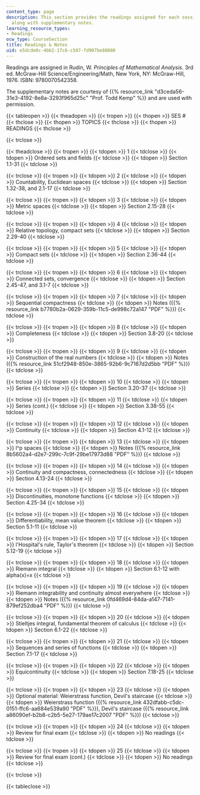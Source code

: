 ```yaml
---
content_type: page
description: This section provides the readings assigned for each session of the course
  along with supplementary notes.
learning_resource_types:
- Readings
ocw_type: CourseSection
title: Readings & Notes
uid: e5dcde0c-4bb2-17c6-c587-fd907be88080
---
```


Readings are assigned in Rudin, W. _Principles of Mathematical Analysis_. 3rd ed. McGraw-Hill Science/Engineering/Math, New York, NY: McGraw-Hill, 1976. ISBN: 9780070542358.

The supplementary notes are courtesy of {{% resource_link "d3ceda56-31e3-4192-8e8a-3293f965d25c" "Prof. Todd Kemp" %}} and are used with permission.

{{< tableopen >}}
{{< theadopen >}}
{{< tropen >}}
{{< thopen >}}
SES #
{{< thclose >}}
{{< thopen >}}
TOPICS
{{< thclose >}}
{{< thopen >}}
READINGS
{{< thclose >}}

{{< trclose >}}

{{< theadclose >}}
{{< tropen >}}
{{< tdopen >}}
1
{{< tdclose >}}
{{< tdopen >}}
Ordered sets and fields
{{< tdclose >}}
{{< tdopen >}}
Section 1.1-31
{{< tdclose >}}

{{< trclose >}}
{{< tropen >}}
{{< tdopen >}}
2
{{< tdclose >}}
{{< tdopen >}}
Countability, Euclidean spaces
{{< tdclose >}}
{{< tdopen >}}
Section 1.32-38, and 2.1-17
{{< tdclose >}}

{{< trclose >}}
{{< tropen >}}
{{< tdopen >}}
3
{{< tdclose >}}
{{< tdopen >}}
Metric spaces
{{< tdclose >}}
{{< tdopen >}}
Section 2.15-28
{{< tdclose >}}

{{< trclose >}}
{{< tropen >}}
{{< tdopen >}}
4
{{< tdclose >}}
{{< tdopen >}}
Relative topology, compact sets
{{< tdclose >}}
{{< tdopen >}}
Section 2.29-40
{{< tdclose >}}

{{< trclose >}}
{{< tropen >}}
{{< tdopen >}}
5
{{< tdclose >}}
{{< tdopen >}}
Compact sets
{{< tdclose >}}
{{< tdopen >}}
Section 2.36-44
{{< tdclose >}}

{{< trclose >}}
{{< tropen >}}
{{< tdopen >}}
6
{{< tdclose >}}
{{< tdopen >}}
Connected sets, convergence
{{< tdclose >}}
{{< tdopen >}}
Section 2.45-47, and 3.1-7
{{< tdclose >}}

{{< trclose >}}
{{< tropen >}}
{{< tdopen >}}
7
{{< tdclose >}}
{{< tdopen >}}
Sequential compactness
{{< tdclose >}}
{{< tdopen >}}
Notes ({{% resource_link b7780b2a-0629-359b-11c5-de998c72a147 "PDF" %}})
{{< tdclose >}}

{{< trclose >}}
{{< tropen >}}
{{< tdopen >}}
8
{{< tdclose >}}
{{< tdopen >}}
Completeness
{{< tdclose >}}
{{< tdopen >}}
Section 3.8-20
{{< tdclose >}}

{{< trclose >}}
{{< tropen >}}
{{< tdopen >}}
9
{{< tdclose >}}
{{< tdopen >}}
Construction of the real numbers
{{< tdclose >}}
{{< tdopen >}}
Notes ({{% resource_link 51cf2948-850e-3865-92b6-9c7167d2d5bb "PDF" %}})
{{< tdclose >}}

{{< trclose >}}
{{< tropen >}}
{{< tdopen >}}
10
{{< tdclose >}}
{{< tdopen >}}
Series
{{< tdclose >}}
{{< tdopen >}}
Section 3.20-37
{{< tdclose >}}

{{< trclose >}}
{{< tropen >}}
{{< tdopen >}}
11
{{< tdclose >}}
{{< tdopen >}}
Series (cont.)
{{< tdclose >}}
{{< tdopen >}}
Section 3.38-55
{{< tdclose >}}

{{< trclose >}}
{{< tropen >}}
{{< tdopen >}}
12
{{< tdclose >}}
{{< tdopen >}}
Continuity
{{< tdclose >}}
{{< tdopen >}}
Section 4.1-12
{{< tdclose >}}

{{< trclose >}}
{{< tropen >}}
{{< tdopen >}}
13
{{< tdclose >}}
{{< tdopen >}}
l^p spaces
{{< tdclose >}}
{{< tdopen >}}
Notes ({{% resource_link 8b5602a4-d2e7-299c-7c9f-29be17973d88 "PDF" %}})
{{< tdclose >}}

{{< trclose >}}
{{< tropen >}}
{{< tdopen >}}
14
{{< tdclose >}}
{{< tdopen >}}
Continuity and compactness, connectedness
{{< tdclose >}}
{{< tdopen >}}
Section 4.13-24
{{< tdclose >}}

{{< trclose >}}
{{< tropen >}}
{{< tdopen >}}
15
{{< tdclose >}}
{{< tdopen >}}
Discontinuities, monotone functions
{{< tdclose >}}
{{< tdopen >}}
Section 4.25-34
{{< tdclose >}}

{{< trclose >}}
{{< tropen >}}
{{< tdopen >}}
16
{{< tdclose >}}
{{< tdopen >}}
Differentiability, mean value theorem
{{< tdclose >}}
{{< tdopen >}}
Section 5.1-11
{{< tdclose >}}

{{< trclose >}}
{{< tropen >}}
{{< tdopen >}}
17
{{< tdclose >}}
{{< tdopen >}}
l'Hospital's rule, Taylor's theorem
{{< tdclose >}}
{{< tdopen >}}
Section 5.12-19
{{< tdclose >}}

{{< trclose >}}
{{< tropen >}}
{{< tdopen >}}
18
{{< tdclose >}}
{{< tdopen >}}
Riemann integral
{{< tdclose >}}
{{< tdopen >}}
Section 6.1-12 with alpha(x)=x
{{< tdclose >}}

{{< trclose >}}
{{< tropen >}}
{{< tdopen >}}
19
{{< tdclose >}}
{{< tdopen >}}
Riemann integrability and continuity almost everywhere
{{< tdclose >}}
{{< tdopen >}}
Notes ({{% resource_link 0fd469d4-84da-a147-7141-879ef252dba4 "PDF" %}})
{{< tdclose >}}

{{< trclose >}}
{{< tropen >}}
{{< tdopen >}}
20
{{< tdclose >}}
{{< tdopen >}}
Stieltjes integral, fundamental theorem of calculus
{{< tdclose >}}
{{< tdopen >}}
Section 6.1-22
{{< tdclose >}}

{{< trclose >}}
{{< tropen >}}
{{< tdopen >}}
21
{{< tdclose >}}
{{< tdopen >}}
Sequences and series of functions
{{< tdclose >}}
{{< tdopen >}}
Section 7.1-17
{{< tdclose >}}

{{< trclose >}}
{{< tropen >}}
{{< tdopen >}}
22
{{< tdclose >}}
{{< tdopen >}}
Equicontinuity
{{< tdclose >}}
{{< tdopen >}}
Section 7.18-25
{{< tdclose >}}

{{< trclose >}}
{{< tropen >}}
{{< tdopen >}}
23
{{< tdclose >}}
{{< tdopen >}}
Optional material: Weierstrass function, Devil's staircase
{{< tdclose >}}
{{< tdopen >}}
Weierstrass function ({{% resource_link 432dfabb-c5dc-0151-ffc6-aa684e539a90 "PDF" %}}), Devil's staircase ({{% resource_link a86090ef-b2b8-c2b5-5e27-179ae17c2007 "PDF" %}})
{{< tdclose >}}

{{< trclose >}}
{{< tropen >}}
{{< tdopen >}}
24
{{< tdclose >}}
{{< tdopen >}}
Review for final exam
{{< tdclose >}}
{{< tdopen >}}
No readings
{{< tdclose >}}

{{< trclose >}}
{{< tropen >}}
{{< tdopen >}}
25
{{< tdclose >}}
{{< tdopen >}}
Review for final exam (cont.)
{{< tdclose >}}
{{< tdopen >}}
No readings
{{< tdclose >}}

{{< trclose >}}

{{< tableclose >}}